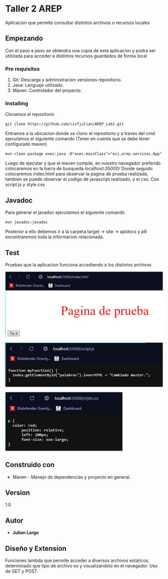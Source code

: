 # Taller 2 AREP

Aplicacion que permite consultar distintos archivos o recursos locales

## Empezando

Con el paso a paso se obtendra una copia de esta aplicacion y podra ser utilizada para acceder a distintos recursos guardados de forma local

### Pre requisitos

1. Git: Descarga y administracion versiones repositorio.
2. Java: Lenguaje utilizado.
3. Maven: Controlador del proyecto.


### Installing

Clonamos el repositorio

```
git clone https://github.com/cisfjulian/AREP_Lab2.git
```

Entramos a la ubicacion donde se clono el repositorio y a traves del cmd ejecutamos el siguiente comando
(Tener en cuenta que se debe tener configurado maven)

```
mvn clean package exec:java -D"exec.mainClass"="eci.arep.services.App"
```

Luego de ejecutar y que el maven compile, en nuestro navegador preferido colocaremos en la barra de busqueda
*localhost:35000/*
Donde seguido colocaremos index.html para observar la pagina de prueba realizada, tambien se puede observar el 
codigo de javascript realizado, y el css. Con script.js y style.css


## Javadoc

Para generar el javadoc ejecutamos el siguiente comando

```
mvn javadoc:javadoc
```

Posterior a ello debemos ir a la carpeta target -> site -> apidocs y alli encontraremos toda la informacion relacionada.

## Test

Pruebas que la aplicacion funciona accediendo a los distintos archivos

![img.png](img/img.png)

![img_1.png](img/img_1.png)

![img_2.png](img/img_2.png)



## Construido con

* Maven - Manejo de dependencias y proyecto en general.

## Version

1.0

## Autor

* **Julian Largo**

## Diseño y Extension

Funciones lambda que permite acceder a diversos archivos estaticos, determinado que tipo de archivo es y 
visualizandolo en el navegador.
Uso de GET y POST.
